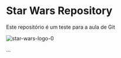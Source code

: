 # Star Wars Repository

Este repositório é um teste para a aula de Git

![star-wars-logo-0](https://user-images.githubusercontent.com/60478797/119390171-0c7ad600-bca3-11eb-90a3-b3ce03acf9ea.png)

...
